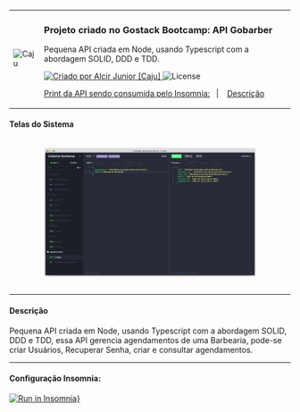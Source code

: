 <!-- Info Header -->
<table>
  <tr>
    <td>
      <img alt="Caju" src="https://www.cajucomunica.com.br/logo-caju.png" width="250px" />
    </td>
    <td>
      <h3>
        Projeto criado no Gostack Bootcamp: API Gobarber
      </h3>
      <p>Pequena API criada em Node, usando Typescript com a abordagem SOLID, DDD e TDD.</p>
      <p>
        <a href="https://cajucomunica.com.br">
          <img alt="Criado por Alcir Junior [Caju]" src="https://img.shields.io/badge/criado%20por-Alcir Junior [Caju]-%23f08700">
        </a>
        <img alt="License" src="https://img.shields.io/badge/license-MIT-%23f08700">
      </p>
      <p">
        <a href="#telas-do-sistema">Print da API sendo consumida pelo Insomnia:</a>&nbsp;&nbsp;&nbsp;|&nbsp;&nbsp;&nbsp;
        <a href="#descrição">Descrição</a>
      </p>
    </td>
  </tr>
</table>

#### Telas do Sistema

<p align="center">
    <img alt="Tela 01" src="_images/insomnia.png" width="75%" style="margin: 15px 0" />
</p>

---

#### Descrição

Pequena API criada em Node, usando Typescript com a abordagem SOLID, DDD e TDD, essa API gerencia agendamentos de uma Barbearia, pode-se criar Usuários, Recuperar Senha, criar e consultar agendamentos.

---

#### Configuração Insomnia:

[![Run in Insomnia}](https://insomnia.rest/images/run.svg)](https://insomnia.rest/run/?label=Gobarber%20API%20Insomnia&uri=https%3A%2F%2Fraw.githubusercontent.com%2Falcir-junior-caju%2Fstudy-js-node-gostack-gobarber%2Fmaster%2Fgobarber-api-insmnia.json)
